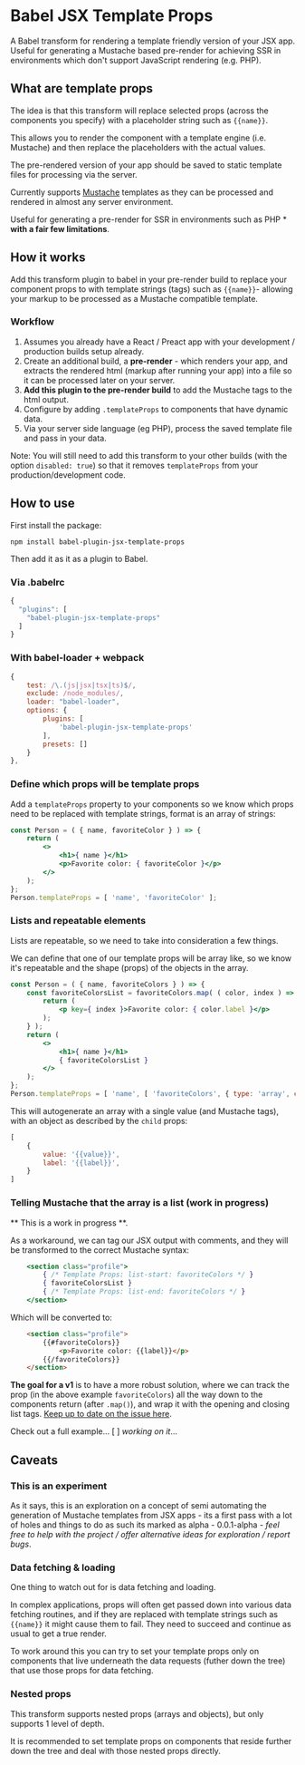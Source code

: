 # Babel JSX Template Props
A Babel transform for rendering a template friendly version of your JSX app.  Useful for generating a Mustache based pre-render for achieving SSR in environments which don't support JavaScript rendering (e.g. PHP).

## What are template props
The idea is that this transform will replace selected props (across the components you specify) with a placeholder string such as `{{name}}`. 

This allows you to render the component with a template engine (i.e. Mustache) and then replace the placeholders with the actual values. 

The pre-rendered version of your app should be saved to static template files for processing via the server.

Currently supports [Mustache](https://mustache.github.io/) templates as they can be processed and rendered in almost any server environment.

Useful for generating a pre-render for SSR in environments such as PHP * **with a fair few limitations**.

## How it works

Add this transform plugin to babel in your pre-render build to replace your component props to with template strings (tags) such as `{{name}}`- allowing your markup to be processed as a Mustache compatible template.

### Workflow
1. Assumes you already have a React / Preact app with your development / production builds setup already.
2. Create an additional build, a **pre-render** - which renders your app, and extracts the rendered html (markup after running your app) into a file so it can be processed later on your server.
3. **Add this plugin to the pre-render build** to add the Mustache tags to the html output.
4. Configure by adding `.templateProps` to components that have dynamic data.
5. Via your server side language (eg PHP), process the saved template file and pass in your data.

Note: You will still need to add this transform to your other builds (with the option `disabled: true`) so that it removes `templateProps` from your production/development code.

## How to use

First install the package:

`npm install babel-plugin-jsx-template-props`

Then add it as it as a plugin to Babel.

### Via .babelrc
```js
{
  "plugins": [
    "babel-plugin-jsx-template-props"
  ]
}
```
### With babel-loader + webpack
```js
{
    test: /\.(js|jsx|tsx|ts)$/,
    exclude: /node_modules/,
    loader: "babel-loader",
    options: {
        plugins: [
            'babel-plugin-jsx-template-props'
        ],
        presets: []
    }
},
```

### Define which props will be template props

Add a `templateProps` property to your components so we know which props need to be replaced with template strings, format is an array of strings:

```jsx
const Person = ( { name, favoriteColor } ) => {
    return (
        <>
            <h1>{ name }</h1>
            <p>Favorite color: { favoriteColor }</p>
        </>
    );
};
Person.templateProps = [ 'name', 'favoriteColor' ];
```

### Lists and repeatable elements

Lists are repeatable, so we need to take into consideration a few things.

We can define that one of our template props will be array like, so we know it's repeatable and the shape (props) of the objects in the array.

```jsx
const Person = ( { name, favoriteColors } ) => {
    const favoriteColorsList = favoriteColors.map( ( color, index ) => {
        return (
            <p key={ index }>Favorite color: { color.label }</p>
        );
    } );
    return (
        <>
            <h1>{ name }</h1>
            { favoriteColorsList }
        </>
    );
};
Person.templateProps = [ 'name', [ 'favoriteColors', { type: 'array', child: { type: 'object', props: [ 'value', 'label' ] } } ] ];
```
This will autogenerate an array with a single value (and Mustache tags), with an object as described by the `child` props:

```js
[
    {
        value: '{{value}}',
        label: '{{label}}',
    }
]
```
### Telling Mustache that the array is a list (work in progress)

** This is a work in progress **.  

As a workaround, we can tag our JSX output with comments, and they will be transformed to the correct Mustache syntax:
```jsx
    <section class="profile">
        { /* Template Props: list-start: favoriteColors */ }
        { favoriteColorsList }
        { /* Template Props: list-end: favoriteColors */ }
    </section>
```

Which will be converted to:

```html
    <section class="profile">
        {{#favoriteColors}}
            <p>Favorite color: {{label}}</p>
        {{/favoriteColors}}
    </section>
```

**The goal for a v1** is to have a more robust solution, where we can track the prop (in the above example `favoriteColors`) all the way down to the components return (after `.map()`), and wrap it with the opening and closing list tags.  [Keep up to date on the issue here](https://github.com/rmorse/babel-plugin-jsx-template-props/issues/1).


Check out a full example... [ ] _working on it_...

## Caveats

### This is an experiment
As it says, this is an exploration on a concept of semi automating the generation of Mustache templates from JSX apps - its a first pass with a lot of holes and things to do as such its marked as alpha - 0.0.1-alpha - _feel free to help with the project / offer alternative ideas for exploration / report bugs_.

### Data fetching & loading
One thing to watch out for is data fetching and loading.

In complex applications, props will often get passed down into various data fetching routines, and if they are replaced with template strings such as `{{name}}` it might cause them to fail.  They need to succeed and continue as usual to get a true render.

To work around this you can try to set your template props only on components that live underneath the data requests (futher down the tree) that use those props for data fetching.

### Nested props
This transform supports nested props (arrays and objects), but only supports 1 level of depth.

It is recommended to set template props on components that reside further down the tree and deal with those nested props directly.
